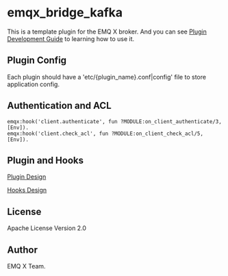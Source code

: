 emqx_bridge_kafka
====================

This is a template plugin for the EMQ X broker. And you can see [Plugin Development Guide](https://docs.emqx.io/broker/v3/en/plugins.html#plugin-development-template) to learning how to use it.

Plugin Config
-------------

Each plugin should have a 'etc/{plugin_name}.conf|config' file to store application config.

Authentication and ACL
----------------------

```
emqx:hook('client.authenticate', fun ?MODULE:on_client_authenticate/3, [Env]).
emqx:hook('client.check_acl', fun ?MODULE:on_client_check_acl/5, [Env]).
```

Plugin and Hooks
-----------------

[Plugin Design](https://docs.emqx.io/broker/v3/en/design.html#plugin-design)

[Hooks Design](https://docs.emqx.io/broker/v3/en/design.html#hooks-design)

License
-------

Apache License Version 2.0

Author
------

EMQ X Team.
